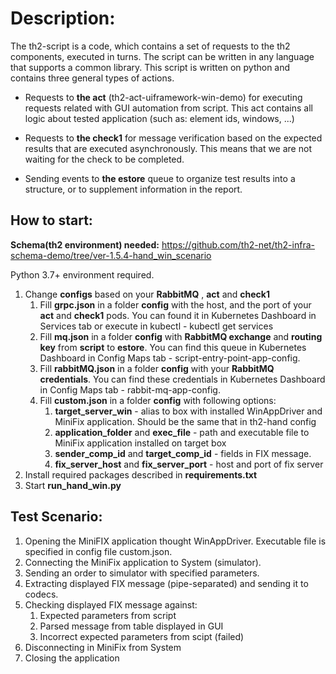 # Description:
The th2-script is a code, which contains a set of requests to the th2 components, executed in turns. The script can be written in any language that supports a common library. This script is written on python and contains three general types of actions.

* Requests to **the act** (th2-act-uiframework-win-demo) for executing requests related with GUI automation from script. This act contains all logic about tested application (such as: element ids, windows, ...) 

* Requests to **the check1** for message verification based on the expected results that are executed asynchronously. This means that we are not waiting for the check to be completed.

* Sending events to **the estore** queue to organize test results into a structure, or to supplement information in the report.

## How to start:
**Schema(th2 environment) needed:** https://github.com/th2-net/th2-infra-schema-demo/tree/ver-1.5.4-hand_win_scenario

Python 3.7+ environment required.
1. Change **configs** based on your **RabbitMQ** , **act** and **check1**
    1. Fill **grpc.json** in a folder **config** with the host, and the port of your **act** and **check1** pods. You can found it in Kubernetes Dashboard in Services tab or execute in kubectl - kubectl get services
    1. Fill **mq.json** in a folder **config** with **RabbitMQ exchange** and **routing key** from **script** to **estore**. You can find this queue in Kubernetes Dashboard in Config Maps tab - script-entry-point-app-config. 
    1. Fill **rabbitMQ.json** in a folder **config** with your **RabbitMQ credentials**. You can find these credentials in Kubernetes Dashboard in Config Maps tab - rabbit-mq-app-config.
    1. Fill **custom.json** in a folder **config** with following options:
        1. **target_server_win** - alias to box with installed WinAppDriver and MiniFix application. Should be the same that in th2-hand config 
        1. **application_folder** and **exec_file** - path and executable file to MiniFix application installed on target box
        1. **sender_comp_id** and **target_comp_id** - fields in FIX message.
        1. **fix_server_host** and **fix_server_port** - host and port of fix server
1. Install required packages described in **requirements.txt**
1. Start **run_hand_win.py**

## Test Scenario:

1. Opening the MiniFIX application thought WinAppDriver. Executable file is specified in config file custom.json.
1. Connecting the MiniFix application to System (simulator).
1. Sending an order to simulator with specified parameters.
1. Extracting displayed FIX message (pipe-separated) and sending it to codecs.
1. Checking displayed FIX message against:
    1. Expected parameters from script
    1. Parsed message from table displayed in GUI
    1. Incorrect expected parameters from scipt (failed)
1. Disconnecting in MiniFix from System
1. Closing the application



